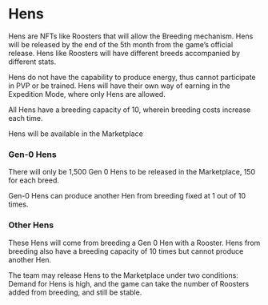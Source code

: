 # Hens

Hens are NFTs like Roosters that will allow the Breeding mechanism. Hens will be released by the end of the 5th month from the game’s official release. Hens like Roosters will have different breeds accompanied by different stats.

Hens do not have the capability to produce energy, thus cannot participate in PVP or be trained. Hens will have their own way of earning in the Expedition Mode, where only Hens are allowed.

All Hens have a breeding capacity of 10, wherein breeding costs increase each time.

Hens will be available in the Marketplace

### Gen-0 Hens

There will only be 1,500 Gen 0 Hens to be released in the Marketplace, 150 for each breed.

Gen-0 Hens can produce another Hen from breeding fixed at 1 out of 10 times.

### Other Hens

These Hens will come from breeding a Gen 0 Hen with a Rooster. Hens from breeding also have a breeding capacity of 10 times but cannot produce another Hen.

The team may release Hens to the Marketplace under two conditions: Demand for Hens is high, and the game can take the number of Roosters added from breeding, and still be stable.
